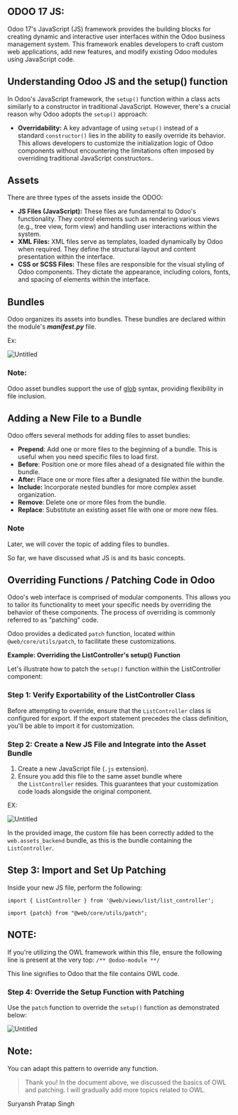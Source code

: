 ## ODOO 17 JS:

Odoo 17's JavaScript (JS) framework provides the building blocks for creating dynamic and interactive user interfaces within the Odoo business management system. This framework enables developers to craft custom web applications, add new features, and modify existing Odoo modules using JavaScript code.

## **Understanding Odoo JS and the setup() function**

In Odoo's JavaScript framework, the `setup()` function within a class acts similarly to a constructor in traditional JavaScript. However, there's a crucial reason why Odoo adopts the `setup()` approach:

- **Overridability:** A key advantage of using `setup()` instead of a standard `constructor()` lies in the ability to easily override its behavior. This allows developers to customize the initialization logic of Odoo components without encountering the limitations often imposed by overriding traditional JavaScript constructors..

## Assets

There are three types of the assets inside the ODOO:

- **JS Files (JavaScript):** These files are fundamental to Odoo's functionality. They control elements such as rendering various views (e.g., tree view, form view) and handling user interactions within the system.
- **XML Files:**  XML files serve as templates, loaded dynamically by Odoo when required.  They define the structural layout and content presentation within the interface.
- **CSS or SCSS Files:** These files are responsible for the visual styling of Odoo components. They dictate the appearance, including colors, fonts, and spacing of elements within the interface.

## **Bundles**

Odoo organizes its assets into bundles. These bundles are declared within the module's ***__manifest__.py*** file.

Ex: 

![Untitled](https://github.com/user-attachments/assets/a8bfce37-8553-4db1-a09b-f624b5f3c7d2)

### Note:

Odoo asset bundles support the use of [glob](https://en.wikipedia.org/wiki/Glob_(programming)) syntax, providing flexibility in file inclusion.

## Adding a New File to a Bundle

Odoo offers several methods for adding files to asset bundles:

- **Prepend**: Add one or more files to the beginning of a bundle. This is useful when you need specific files to load first.
- **Before**: Position one or more files ahead of a designated file within the bundle.
- **After:**  Place one or more files after a designated file within the bundle.
- **Include:**  Incorporate nested bundles for more complex asset organization.
- **Remove**:  Delete one or more files from the bundle.
- **Replace**:  Substitute an existing asset file with one or more new files.

### Note

Later, we will cover the topic of adding files to bundles.

So far, we have discussed what JS is and its basic concepts. 

## **Overriding Functions / Patching Code in Odoo**

Odoo's web interface is comprised of modular components. This allows you to tailor its functionality to meet your specific needs by overriding the behavior of these components.  The process of overriding is commonly referred to as "patching" code.

Odoo provides a dedicated `patch` function, located within `@web/core/utils/patch`, to facilitate these customizations.

**Example: Overriding the ListController's setup() Function**

Let's illustrate how to patch the `setup()` function within the ListController component:

### **Step 1: Verify Exportability of the ListController Class**

Before attempting to override, ensure that the `ListController` class is configured for export. If the export statement precedes the class definition, you'll be able to import it for customization.

### **Step 2: Create a New JS File and Integrate into the Asset Bundle**

1. Create a new JavaScript file (`.js` extension).
2. Ensure you add this file to the same asset bundle where the `ListController` resides. This guarantees that your customization code loads alongside the original component.

EX:

![Untitled](https://prod-files-secure.s3.us-west-2.amazonaws.com/cd67c677-3bbe-491a-ba9d-7c6636182027/8493ac58-91d9-4656-b9db-5277a425cbeb/Untitled.png)

In the provided image, the custom file has been correctly added to the `web.assets_backend` bundle, as this is the bundle containing the `ListController`.

## **Step 3: Import and Set Up Patching**

Inside your new JS file, perform the following:

`import { ListController } from '@web/views/list/list_controller';`

`import {patch} from "@web/core/utils/patch";`

## NOTE:

If you're utilizing the OWL framework within this file, ensure the following line is present at the very top:
`/** @odoo-module **/`

This line signifies to Odoo that the file contains OWL code.

### **Step 4: Override the Setup Function with Patching**

Use the `patch` function to override the `setup()` function as demonstrated below:

![Untitled](https://prod-files-secure.s3.us-west-2.amazonaws.com/cd67c677-3bbe-491a-ba9d-7c6636182027/537f7a6f-de0d-4f23-8912-fda05da92455/Untitled.png)

## Note:

You can adapt this pattern to override any function.

> Thank you!
In the document above, we discussed the basics of OWL and patching. I will gradually add more topics related to OWL.

Suryansh Pratap Singh
>
